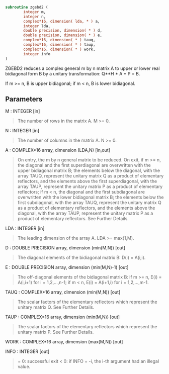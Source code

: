 ```fortran
subroutine zgebd2 (
        integer m,
        integer n,
        complex*16, dimension( lda, * ) a,
        integer lda,
        double precision, dimension( * ) d,
        double precision, dimension( * ) e,
        complex*16, dimension( * ) tauq,
        complex*16, dimension( * ) taup,
        complex*16, dimension( * ) work,
        integer info
)
```

ZGEBD2 reduces a complex general m by n matrix A to upper or lower
real bidiagonal form B by a unitary transformation: Q\*\*H \* A \* P = B.

If m >= n, B is upper bidiagonal; if m < n, B is lower bidiagonal.

## Parameters
M : INTEGER [in]
> The number of rows in the matrix A.  M >= 0.

N : INTEGER [in]
> The number of columns in the matrix A.  N >= 0.

A : COMPLEX\*16 array, dimension (LDA,N) [in,out]
> On entry, the m by n general matrix to be reduced.
> On exit,
> if m >= n, the diagonal and the first superdiagonal are
> overwritten with the upper bidiagonal matrix B; the
> elements below the diagonal, with the array TAUQ, represent
> the unitary matrix Q as a product of elementary
> reflectors, and the elements above the first superdiagonal,
> with the array TAUP, represent the unitary matrix P as
> a product of elementary reflectors;
> if m < n, the diagonal and the first subdiagonal are
> overwritten with the lower bidiagonal matrix B; the
> elements below the first subdiagonal, with the array TAUQ,
> represent the unitary matrix Q as a product of
> elementary reflectors, and the elements above the diagonal,
> with the array TAUP, represent the unitary matrix P as
> a product of elementary reflectors.
> See Further Details.

LDA : INTEGER [in]
> The leading dimension of the array A.  LDA >= max(1,M).

D : DOUBLE PRECISION array, dimension (min(M,N)) [out]
> The diagonal elements of the bidiagonal matrix B:
> D(i) = A(i,i).

E : DOUBLE PRECISION array, dimension (min(M,N)-1) [out]
> The off-diagonal elements of the bidiagonal matrix B:
> if m >= n, E(i) = A(i,i+1) for i = 1,2,...,n-1;
> if m < n, E(i) = A(i+1,i) for i = 1,2,...,m-1.

TAUQ : COMPLEX\*16 array, dimension (min(M,N)) [out]
> The scalar factors of the elementary reflectors which
> represent the unitary matrix Q. See Further Details.

TAUP : COMPLEX\*16 array, dimension (min(M,N)) [out]
> The scalar factors of the elementary reflectors which
> represent the unitary matrix P. See Further Details.

WORK : COMPLEX\*16 array, dimension (max(M,N)) [out]

INFO : INTEGER [out]
> = 0: successful exit
> < 0: if INFO = -i, the i-th argument had an illegal value.
